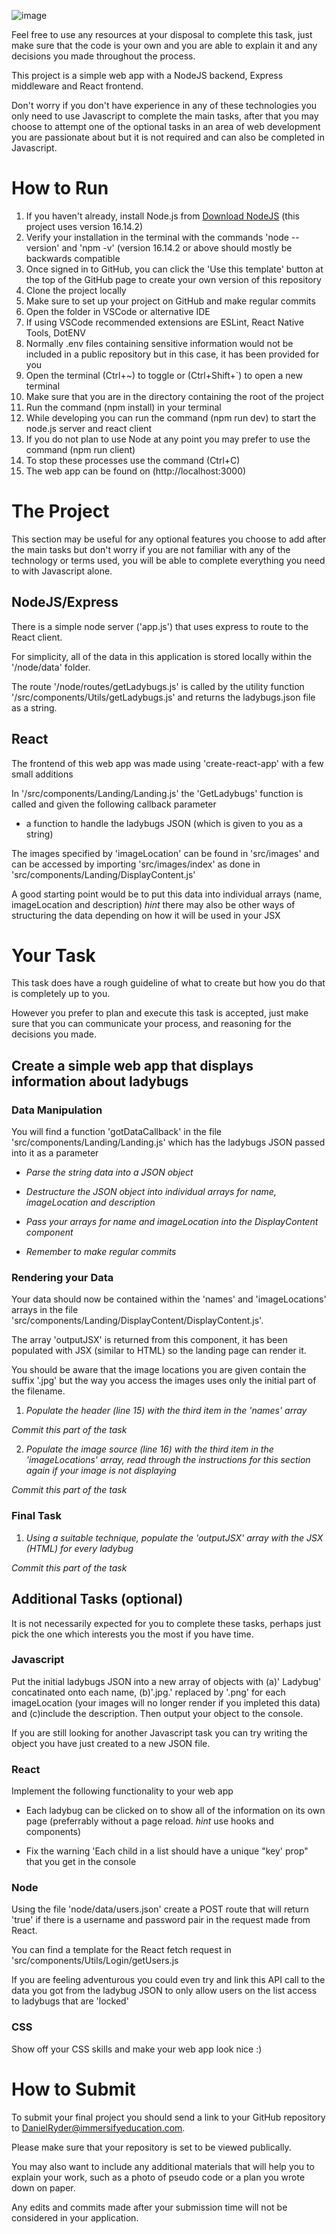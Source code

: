 ![image](https://i.natgeofe.com/k/47bb0144-f7d1-4a28-a102-834a590f6e57/ladybug-leaf_16x9.jpg)

Feel free to use any resources at your disposal to complete this task, just make sure that the code is your own and you are able to explain it and any decisions you made throughout the process.

This project is a simple web app with a NodeJS backend, Express middleware and React frontend.

Don't worry if you don't have experience in any of these technologies you only need to use Javascript to complete the main tasks, after that you may choose to attempt one of the optional tasks in an area of web development you are passionate about but it is not required and can also be completed in Javascript.

# How to Run

1.  If you haven't already, install Node.js from [Download NodeJS](https://nodejs.org/en/download/) (this project uses version 16.14.2)
2.  Verify your installation in the terminal with the commands 'node --version' and 'npm -v' (version 16.14.2 or above should mostly be backwards compatible
3.  Once signed in to GitHub, you can click the 'Use this template' button at the top of the GitHub page to create your own version of this repository
4.  Clone the project locally
5.  Make sure to set up your project on GitHub and make regular commits
6.  Open the folder in VSCode or alternative IDE
7.  If using VSCode recommended extensions are ESLint, React Native Tools, DotENV
8.  Normally .env files containing sensitive information would not be included in a public repository but in this case, it has been provided for you
9.  Open the terminal (Ctrl+~) to toggle or (Ctrl+Shift+`) to open a new terminal
10. Make sure that you are in the directory containing the root of the project
11. Run the command (npm install) in your terminal
12. While developing you can run the command (npm run dev) to start the node.js server and react client
13. If you do not plan to use Node at any point you may prefer to use the command (npm run client)
14. To stop these processes use the command (Ctrl+C)
15. The web app can be found on (http://localhost:3000)

# The Project

This section may be useful for any optional features you choose to add after the main tasks but don't worry if you are not familiar with any of the technology or terms used, you will be able to complete everything you need to with Javascript alone.

## NodeJS/Express

There is a simple node server ('app.js') that uses express to route to the React client.

For simplicity, all of the data in this application is stored locally within the '/node/data' folder.

The route '/node/routes/getLadybugs.js' is called by the utility function '/src/components/Utils/getLadybugs.js' and returns the ladybugs.json file as a string.

## React

The frontend of this web app was made using 'create-react-app' with a few small additions

In '/src/components/Landing/Landing.js' the 'GetLadybugs' function is called and given the following callback parameter

-   a function to handle the ladybugs JSON (which is given to you as a string)

The images specified by 'imageLocation' can be found in 'src/images' and can be accessed by importing 'src/images/index' as done in 'src/components/Landing/DisplayContent.js'

A good starting point would be to put this data into individual arrays (name, imageLocation and description) _hint_ there may also be other ways of structuring the data depending on how it will be used in your JSX

# Your Task

This task does have a rough guideline of what to create but how you do that is completely up to you.

However you prefer to plan and execute this task is accepted, just make sure that you can communicate your process, and reasoning for the decisions you made.

## Create a simple web app that displays information about ladybugs

### Data Manipulation

You will find a function 'gotDataCallback' in the file 'src/components/Landing/Landing.js' which has the ladybugs JSON passed into it as a parameter

- *Parse the string data into a JSON object*

- *Destructure the JSON object into individual arrays for name, imageLocation and description*

- *Pass your arrays for name and imageLocation into the DisplayContent component*

- *Remember to make regular commits*

### Rendering your Data

Your data should now be contained within the 'names' and 'imageLocations' arrays in the file 'src/components/Landing/DisplayContent/DisplayContent.js'.

The array 'outputJSX' is returned from this component, it has been populated with JSX (similar to HTML) so the landing page can render it.

You should be aware that the image locations you are given contain the suffix '.jpg' but the way you access the images uses only the initial part of the filename.

1. *Populate the header (line 15) with the third item in the 'names' array*

*Commit this part of the task*

2. *Populate the image source (line 16) with the third item in the 'imageLocations' array, read through the instructions for this section again if your image is not displaying*

*Commit this part of the task*


### Final Task

1. *Using a suitable technique, populate the 'outputJSX' array with the JSX (HTML) for every ladybug*

*Commit this part of the task*


## Additional Tasks (optional)

It is not necessarily expected for you to complete these tasks, perhaps just pick the one which interests you the most if you have time.

### Javascript

Put the initial ladybugs JSON into a new array of objects with (a)' Ladybug' concatinated onto each name, (b)'.jpg.' replaced by '.png' for each imageLocation (your images will no longer render if you impleted this data) and (c)include the description.  Then output your object to the console.

If you are still looking for another Javascript task you can try writing the object you have just created to a new JSON file.

### React

Implement the following functionality to your web app

- Each ladybug can be clicked on to show all of the information on its own page (preferrably without a page reload. _hint_ use hooks and components)

- Fix the warning 'Each child in a list should have a unique "key' prop" that you get in the console

### Node

Using the file 'node/data/users.json' create a POST route that will return 'true' if there is a username and password pair in the request made from React.

You can find a template for the React fetch request in 'src/components/Utils/Login/getUsers.js

If you are feeling adventurous you could even try and link this API call to the data you got from the ladybug JSON to only allow users on the list access to ladybugs that are 'locked'

### CSS

Show off your CSS skills and make your web app look nice :)

# How to Submit

To submit your final project you should send a link to your GitHub repository to DanielRyder@immersifyeducation.com.

Please make sure that your repository is set to be viewed publically.

You may also want to include any additional materials that will help you to explain your work, such as a photo of pseudo code or a plan you wrote down on paper.

Any edits and commits made after your submission time will not be considered in your application.
